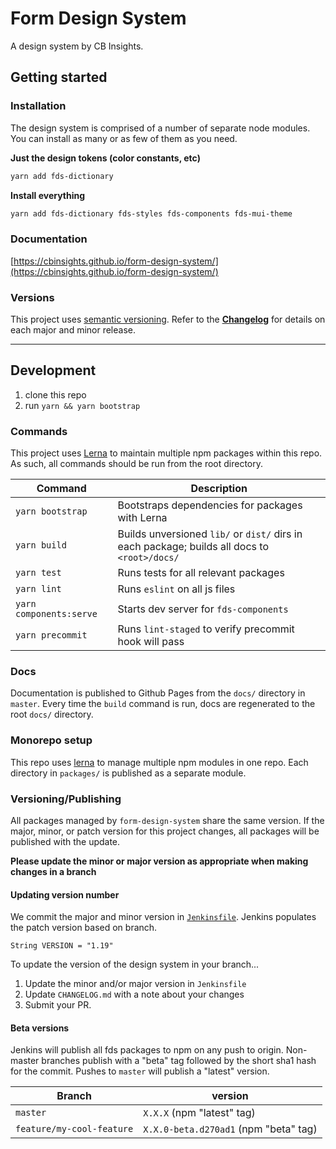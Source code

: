 # Form Design System

A design system by CB Insights.

## Getting started

### Installation
The design system is comprised of a number of separate node modules. You can install as many
or as few of them as you need.

**Just the design tokens (color constants, etc)**
```bash
yarn add fds-dictionary
```

**Install everything**
```bash
yarn add fds-dictionary fds-styles fds-components fds-mui-theme
```

### Documentation
[https://cbinsights.github.io/form-design-system/](https://cbinsights.github.io/form-design-system/)

### Versions
This project uses [semantic versioning](https://semver.org/spec/v2.0.0.html).
Refer to the [**Changelog**](https://github.com/cbinsights/form-design-system/blob/master/CHANGELOG.md)
for details on each major and minor release.

------

## Development

1. clone this repo
2. run `yarn && yarn bootstrap`


### Commands
This project uses [Lerna](https://github.com/lerna/lerna) to maintain
multiple npm packages within this repo. As such, all commands should be
run from the root directory.

Command          | Description
---------------- | ------------------------------------------------------
`yarn bootstrap` | Bootstraps dependencies for packages with Lerna
`yarn build`     | Builds unversioned `lib/` or `dist/` dirs in each package; builds all docs to `<root>/docs/`
`yarn test`      | Runs tests for all relevant packages
`yarn lint`      | Runs `eslint` on all js files
`yarn components:serve` | Starts dev server for `fds-components`
`yarn precommit` | Runs `lint-staged` to verify precommit hook will pass

### Docs
Documentation is published to Github Pages from the `docs/` directory in `master`.
Every time the `build` command is run, docs are regenerated to the root `docs/` directory.

### Monorepo setup
This repo uses [lerna](https://lernajs.io/) to manage multiple npm modules in one repo. Each directory in
`packages/` is published as a separate module.

### Versioning/Publishing
All packages managed by `form-design-system` share the same version. If the major, minor, or patch version
for this project changes, all packages will be published with the update.

**Please update the minor or major version as appropriate when making changes in a branch**

#### Updating version number
We commit the major and minor version in [`Jenkinsfile`](https://github.com/cbinsights/form-design-system/blob/master/Jenkinsfile#L10).
Jenkins populates the patch version based on branch.

```
String VERSION = "1.19"
```

To update the version of the design system in your branch...

1. Update the minor and/or major version in `Jenkinsfile`
2. Update `CHANGELOG.md` with a note about your changes
3. Submit your PR.

#### Beta versions
Jenkins will publish all fds packages to npm on any push to origin.
Non-master branches publish with a "beta" tag followed by the short sha1 hash for the commit.
Pushes to `master` will publish a "latest" version.

Branch   | version
-------- | -------------------------------------
`master` | `X.X.X` (npm "latest" tag)
`feature/my-cool-feature` | `X.X.0-beta.d270ad1` (npm "beta" tag)
